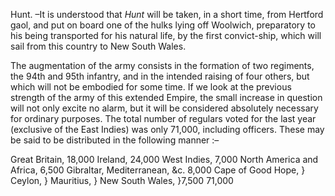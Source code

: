 Hunt. –It is understood that *Hunt*  will be taken, in a short time, from Hertford gaol, and put on board one of the hulks lying off Woolwich, preparatory to his being transported for his natural life, by the first convict-ship, which will sail from this country to New South Wales.The augmentation of the army consists in the formation of two regiments, the 94th and 95th infantry, and in the intended raising of four others, but which will not be embodied for some time. If we look at the previous strength of the army of this extended Empire, the small increase in question will not only excite no alarm, but it will be considered absolutely necessary for ordinary purposes. The total number of regulars voted for the last year (exclusive of the East Indies) was only 71,000, including officers. These may be said to be distributed in the following manner :–Great Britain, 18,000 Ireland, 24,000 West Indies, 7,000 North America and Africa, 6,500 Gibraltar, Mediterranean, &c. 8,000 Cape of Good Hope, } Ceylon, } Mauritius, } New South Wales, }7,500 71,000
